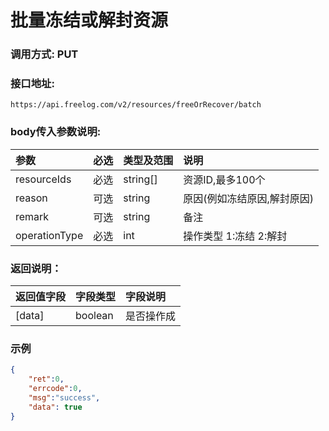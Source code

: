 # 批量冻结或解封资源



### 调用方式: PUT



### 接口地址:

```
https://api.freelog.com/v2/resources/freeOrRecover/batch
```



### body传入参数说明:

| 参数 | 必选 | 类型及范围 | 说明 |
| :--- | :--- | :--- | :--- |
| resourceIds | 必选 | string[] | 资源ID,最多100个 |
| reason | 可选 | string | 原因(例如冻结原因,解封原因) |
| remark | 可选 | string | 备注 |
| operationType | 必选 | int | 操作类型 1:冻结 2:解封 |



### 返回说明：

| 返回值字段 | 字段类型 | 字段说明 |
| :--- | :--- | :--- |
| [data] | boolean | 是否操作成 |



### 示例

```json
{
    "ret":0,
    "errcode":0,
    "msg":"success",
    "data": true
}
```

[资源类型]: /附表/资源类型.html "资源类型"

